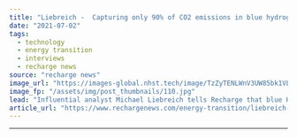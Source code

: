 ```yaml
---
title: "Liebreich -  Capturing only 90% of CO2 emissions in blue hydrogen production ‘ain’t good enough’"
date: "2021-07-02"
tags: 
  - technology
  - energy transition
  - interviews
  - recharge news
source: "recharge news"
image_url: "https://images-global.nhst.tech/image/TzZyTENLWnV3UW85bk1VLzdnelh3Vkc1bDA4TmVYTTVyRkNCb01DRnNHUT0=/nhst/binary/1b773403d3054bc97f4c7683aee1384d"
image_fp: "/assets/img/post_thumbnails/110.jpg"
lead: "Influential analyst Michael Liebreich tells Recharge that blue H2 producers should should work to eliminate carbon dioxide from the production process"
article_url: "https://www.rechargenews.com/energy-transition/liebreich-capturing-only-90-of-co2-emissions-in-blue-hydrogen-production-ain-t-good-enough-/2-1-1034599"
---
```


---
